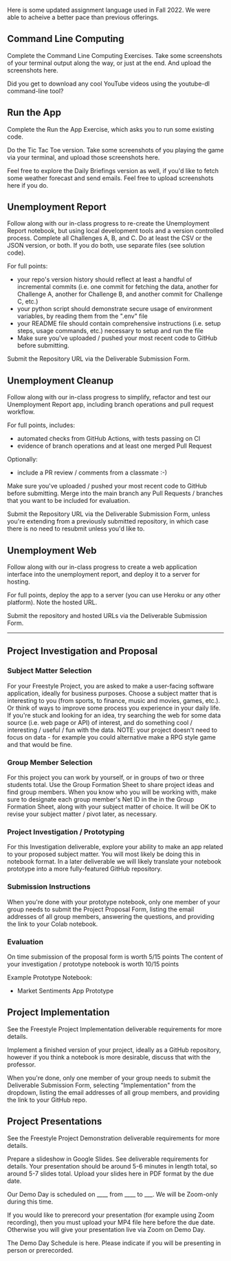 
Here is some updated assignment language used in Fall 2022. We were able to acheive a better pace than previous offerings.

## Command Line Computing

Complete the Command Line Computing Exercises. Take some screenshots of your terminal output along the way, or just at the end. And upload the screenshots here.

Did you get to download any cool YouTube videos using the youtube-dl command-line tool?

## Run the App

Complete the Run the App Exercise, which asks you to run some existing code.

Do the Tic Tac Toe version. Take some screenshots of you playing the game via your terminal, and upload those screenshots here.

Feel free to explore the Daily Briefings version as well, if you'd like to fetch some weather forecast and send emails. Feel free to upload screenshots here if you do.

## Unemployment Report

Follow along with our in-class progress to re-create the Unemployment Report notebook, but using local development tools and a version controlled process. Complete all Challenges A, B, and C. Do at least the CSV or the JSON version, or both. If you do both, use separate files (see solution code).

For full points:

  + your repo's version history should reflect at least a handful of incremental commits (i.e. one commit for fetching the data, another for Challenge A, another for Challenge B, and another commit for Challenge C, etc.)
  + your python script should demonstrate secure usage of environment variables, by reading them from the ".env" file
  + your README file should contain comprehensive instructions (i.e. setup steps, usage commands, etc.) necessary to setup and run the file
  + Make sure you've uploaded / pushed your most recent code to GitHub before submitting.

Submit the Repository URL via the Deliverable Submission Form.

## Unemployment Cleanup

Follow along with our in-class progress to simplify, refactor and test our Unemployment Report app, including branch operations and pull request workflow.

For full points, includes:

  + automated checks from GitHub Actions, with tests passing on CI
  + evidence of branch operations and at least one merged Pull Request

Optionally:

  + include a PR review / comments from a classmate :-)

Make sure you've uploaded / pushed your most recent code to GitHub before submitting. Merge into the main branch any Pull Requests / branches that you want to be included for evaluation.

Submit the Repository URL via the Deliverable Submission Form, unless you're extending from a previously submitted repository, in which case there is no need to resubmit unless you'd like to.

## Unemployment Web

Follow along with our in-class progress to create a web application interface into the unemployment report, and deploy it to a server for hosting.

For full points, deploy the app to a server (you can use Heroku or any other platform). Note the hosted URL.

Submit the repository and hosted URLs via the Deliverable Submission Form.

<hr>

## Project Investigation and Proposal

### Subject Matter Selection

For your Freestyle Project, you are asked to make a user-facing software application, ideally for business purposes. Choose a subject matter that is interesting to you (from sports, to finance, music and movies, games, etc.). Or think of ways to improve some process you experience in your daily life. If you're stuck and looking for an idea, try searching the web for some data source (i.e. web page or API) of interest, and do something cool / interesting / useful / fun with the data. NOTE: your project doesn't need to focus on data - for example you could alternative make a RPG style game and that would be fine.

### Group Member Selection

For this project you can work by yourself, or in groups of two or three students total. Use the Group Formation Sheet to share project ideas and find group members. When you know who you will be working with, make sure to designate each group member's Net ID in the in the Group Formation Sheet, along with your subject matter of choice. It will be OK to revise your subject matter / pivot later, as necessary.

### Project Investigation / Prototyping

For this Investigation deliverable, explore your ability to make an app related to your proposed subject matter. You will most likely be doing this in notebook format. In a later deliverable we will likely translate your notebook prototype into a more fully-featured GitHub repository.

### Submission Instructions

When you're done with your prototype notebook, only one member of your group needs to submit the Project Proposal Form, listing the email addresses of all group members, answering the questions, and providing the link to your Colab notebook.

### Evaluation

On time submission of the proposal form is worth 5/15 points
The content of your investigation / prototype notebook is worth 10/15 points

Example Prototype Notebook:
  + Market Sentiments App Prototype


## Project Implementation

See the Freestyle Project Implementation deliverable requirements for more details.

Implement a finished version of your project, ideally as a GitHub repository, however if you think a notebook is more desirable, discuss that with the professor.

When you're done, only one member of your group needs to submit the Deliverable Submission Form, selecting "Implementation" from the dropdown, listing the email addresses of all group members, and providing the link to your GitHub repo.

## Project Presentations

See the Freestyle Project Demonstration deliverable requirements for more details.

Prepare a slideshow in Google Slides. See deliverable requirements for details. Your presentation should be around 5-6 minutes in length total, so around 5-7 slides total. Upload your slides here in PDF format by the due date.

Our Demo Day is scheduled on ____ from ____ to ___. We will be Zoom-only during this time.

If you would like to prerecord your presentation (for example using Zoom recording), then you must upload your MP4 file here before the due date. Otherwise you will give your presentation live via Zoom on Demo Day.

The Demo Day Schedule is here. Please indicate if you will be presenting in person or prerecorded.
